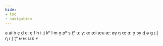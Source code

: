 ```yaml
---
hide:
- toc
- navigation
---
```

a
ai
b
ç
d̪
eː
e̞
f
h
iː
j
kʰ
l
m
n̪
pʰ
s
t̪ʰ
uː
yː
æ
æi
æʉ
æː
øy
ŋ
œ
ɑː
ɒ̝
ɔy
ɖ
ə
ɡ
ɪ
ɭ
ɳ
ɾ
ʃ
ʈʰ
ʉ
ʉː
ʊ
ʋ
ʏ
